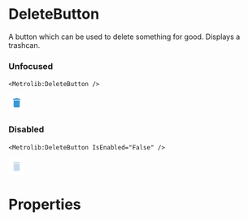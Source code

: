 # DeleteButton

A button which can be used to delete something for good.
                Displays a trashcan.

### Unfocused

```xaml
<Metrolib:DeleteButton />
```
![Image of DeleteButton, Unfocused](Unfocused.png)

### Disabled

```xaml
<Metrolib:DeleteButton IsEnabled="False" />
```
![Image of DeleteButton, Disabled](Disabled.png)

# Properties

